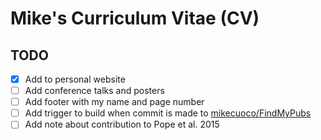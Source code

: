 # Mike's Curriculum Vitae (CV)

## TODO 

- [X] Add to personal website
- [ ] Add conference talks and posters
- [ ] Add footer with my name and page number
- [ ] Add trigger to build when commit is made to [mikecuoco/FindMyPubs](https://github.com/mikecuoco/FindMyPubs)
- [ ] Add note about contribution to Pope et al. 2015